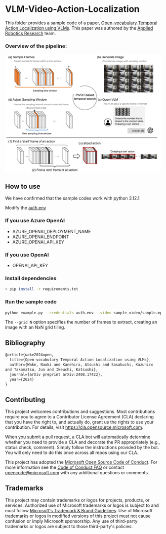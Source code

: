 # VLM-Video-Action-Localization
This folder provides a sample code of a paper, [Open-vocabulary Temporal Action Localization using VLMs](https://arxiv.org/abs/2408.17422). This paper was authored by the [Applied Robotics Research](https://www.microsoft.com/en-us/research/group/applied-robotics-research/) team.

### Overview of the pipeline:
![Temporal PIVOT pipeline](./src/pipeline.jpg)

## How to use
We have confirmed that the sample codes work with python 3.12.1

Modify the [auth.env](./auth.env)

### If you use Azure OpenAI
- AZURE_OPENAI_DEPLOYMENT_NAME
- AZURE_OPENAI_ENDPOINT
- AZURE_OPENAI_API_KEY
### If you use OpenAI
- OPENAI_API_KEY

### Install dependencies
```bash
> pip install -r requirements.txt
```

### Run the sample code
```bash
python example.py --credentials auth.env --video sample_video/sample.mp4 --grid 3 --action "Grasping the can"
```
The `--grid N` option specifies the number of frames to extract, creating an image with an NxN grid tiling.
## Bibliography
```
@article{wake2024open,
  title={Open-vocabulary Temporal Action Localization using VLMs},
  author={Wake, Naoki and Kanehira, Atsushi and Sasabuchi, Kazuhiro and Takamatsu, Jun and Ikeuchi, Katsushi},
  journal={arXiv preprint arXiv:2408.17422},
  year={2024}
}
```

## Contributing

This project welcomes contributions and suggestions.  Most contributions require you to agree to a
Contributor License Agreement (CLA) declaring that you have the right to, and actually do, grant us
the rights to use your contribution. For details, visit https://cla.opensource.microsoft.com.

When you submit a pull request, a CLA bot will automatically determine whether you need to provide
a CLA and decorate the PR appropriately (e.g., status check, comment). Simply follow the instructions
provided by the bot. You will only need to do this once across all repos using our CLA.

This project has adopted the [Microsoft Open Source Code of Conduct](https://opensource.microsoft.com/codeofconduct/).
For more information see the [Code of Conduct FAQ](https://opensource.microsoft.com/codeofconduct/faq/) or
contact [opencode@microsoft.com](mailto:opencode@microsoft.com) with any additional questions or comments.

## Trademarks

This project may contain trademarks or logos for projects, products, or services. Authorized use of Microsoft 
trademarks or logos is subject to and must follow 
[Microsoft's Trademark & Brand Guidelines](https://www.microsoft.com/en-us/legal/intellectualproperty/trademarks/usage/general).
Use of Microsoft trademarks or logos in modified versions of this project must not cause confusion or imply Microsoft sponsorship.
Any use of third-party trademarks or logos are subject to those third-party's policies.
